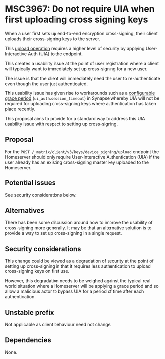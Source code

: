 # MSC3967: Do not require UIA when first uploading cross signing keys

When a user first sets up end-to-end encryption cross-signing, their client uploads their cross-signing keys to the server.

This [upload operation](https://spec.matrix.org/v1.6/client-server-api/#post_matrixclientv3keysdevice_signingupload)
requires a higher level of security by applying User-Interactive Auth (UIA) to the endpoint.

This creates a usability issue at the point of user registration where a client will typically want to immediately set
up cross-signing for a new user.

The issue is that the client will immediately need the user to re-authenticate even though the user just authenticated.

This usability issue has given rise to workarounds such as a 
[configurable grace period](https://matrix-org.github.io/synapse/latest/usage/configuration/config_documentation.html#ui_auth)
(`ui_auth`.`session_timeout`) in Synapse whereby UIA will not be required for uploading cross-signing keys where
authentication has taken place recently.

This proposal aims to provide for a standard way to address this UIA usability issue with respect to setting up cross-signing.

## Proposal

For the `POST /_matrix/client/v3/keys/device_signing/upload` endpoint the Homeserver should only require User-Interactive
Authentication (UIA) if the user already has an existing cross-signing master key uploaded to the Homeserver.

## Potential issues

See security considerations below.


## Alternatives

There has been some discussion around how to improve the usability of cross-signing more generally. It may be that an
alternative solution is to provide a way to set up cross-signing in a single request.

## Security considerations

This change could be viewed as a degradation of security at the point of setting up cross-signing in that it requires
less authentication to upload cross-signing keys on first use.

However, this degradation needs to be weighed against the typical real world situation where a Homeserver will be
applying a grace period and so allow a malicious actor to bypass UIA for a period of time after each authentication.

## Unstable prefix

Not applicable as client behaviour need not change.

## Dependencies

None.
